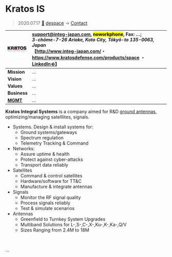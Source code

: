 # Kratos IS
> 2020.07.17 [🚀](../../index/index.md) [despace](../index.md) → [Contact](../contact.md)

|[![](../f/con/k/kratos_is_logo1_thumb.jpg)](../f/con/k/kratos_is_logo1.png)|<support@integ-japan.com>, <mark>noworkphone</mark>, Fax: …;<br> *3-chōme-7-26 Ariake, Koto City, Tōkyō-to 135-0063, Japan*<br> 【<http://www.integ-japan.com/>・ <https://www.kratosdefense.com/products/space> ・ [LinkedIn ⎆](https://www.linkedin.com/company/integral-systems-inc./)】|
|:--|:--|
|**Mission**|…|
|**Vision**|…|
|**Values**|…|
|**Business**|…|
|**[MGMT](../mgmt.md)**|…|

**Kratos Integral Systems** is a company aimed for R&D [ground antennas](../scs.md), optimizing/managing satelllites, signals.

   - Systems. Design & install systems for:
      - Ground systems/gateways
      - Spectrum regulation
      - Telemetry Tracking & Command
   - Networks:
      - Assure uptime & health
      - Protect against cyber-attacks
      - Transport data reliably
   - Satellites
      - Command & control satellites
      - Hardware/software for TT&C
      - Manufacture & integrate antennas
   - Signals
      - Monitor the RF signal quality
      - Process signals reliably
      - Test & simulate scenarios
   - Antennas
      - Greenfield to Turnkey System Upgrades
      - Multiband Solutions for L-,S-,C-,X-,Ku-,K-,Ka-,Q/V
      - Sizes Ranging from 2.4M to 18M


<p style="page-break-after:always"> </p>

…

